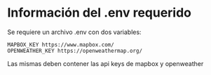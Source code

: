 # Información del .env requerido

Se requiere un archivo .env con dos variables:

    MAPBOX_KEY https://www.mapbox.com/
    OPENWEATHER_KEY https://openweathermap.org/

Las mismas deben contener las api keys de mapbox y openweather